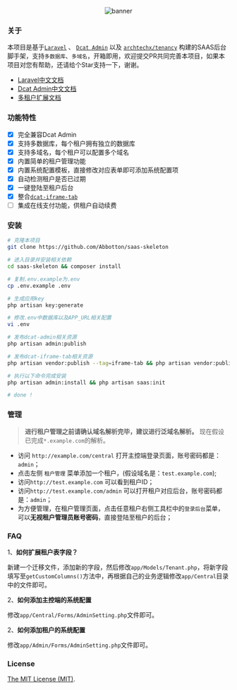 <p align="center">
<img src="https://i.imgur.com/pACcKaC.jpg" alt="banner">
</p>

### 关于

本项目是基于[`Laravel`](https://github.com/laravel/laravel) 、 [`Dcat Admin`](https://github.com/jqhph/dcat-admin) 以及 [`archtechx/tenancy`](https://github.com/archtechx/tenancy) 构建的SAAS后台脚手架，支持`多数据库`、`多域名`，开箱即用，欢迎提交PR共同完善本项目，如果本项目对您有帮助，还请给个Star支持一下，谢谢。

- [Laravel中文文档](https://learnku.com/docs/laravel/8.5)
- [Dcat Admin中文文档](https://learnku.com/docs/dcat-admin)
- [多租户扩展文档](https://tenancyforlaravel.com/docs/v3/introduction/)

### 功能特性

- [x] 完全兼容Dcat Admin
- [x] 支持多数据库，每个租户拥有独立的数据库
- [x] 支持多域名，每个租户可以配置多个域名
- [x] 内置简单的租户管理功能
- [x] 内置系统配置模板，直接修改对应表单即可添加系统配置项
- [x] 自动检测租户是否已过期
- [x] 一键登陆至租户后台
- [x] 整合[`dcat-iframe-tab`](https://github.com/mosiboom/dcat-iframe-tab)
- [ ] 集成在线支付功能，供租户自动续费

### 安装

```bash
# 克隆本项目
git clone https://github.com/Abbotton/saas-skeleton

# 进入目录并安装相关依赖
cd saas-skeleton && composer install

# 复制.env.example为.env
cp .env.example .env

# 生成应用key
php artisan key:generate

# 修改.env中数据库以及APP_URL相关配置
vi .env

# 发布dcat-admin相关资源
php artisan admin:publish

# 发布dcat-iframe-tab相关资源
php artisan vendor:publish --tag=iframe-tab && php artisan vendor:publish --tag=iframe-tab.config

# 执行以下命令完成安装
php artisan admin:install && php artisan saas:init

# done !
```
### 管理

> **进行租户管理之前请确认域名解析完毕，建议进行泛域名解析。**
> 现在假设已完成`*.example.com`的解析。

- 访问 `http://example.com/central` 打开主控端登录页面，账号密码都是：`admin`；
- 点击左侧 `租户管理` 菜单添加一个租户，(假设域名是：`test.example.com`);
- 访问`http://test.example.com` 可以看到租户ID；
- 访问`http://test.example.com/admin` 可以打开租户对应后台，账号密码都是：`admin`；
- 为方便管理，在租户管理页面，点击任意租户右侧工具栏中的`登录后台`菜单，可以**无视租户管理员账号密码**，直接登陆至租户的后台；

### FAQ
1、**如何扩展租户表字段？**

新建一个迁移文件，添加新的字段，然后修改`app/Models/Tenant.php`，将新字段填写至`getCustomColumns()`方法中，再根据自己的业务逻辑修改`app/Central`目录中的文件即可。

2、**如何添加主控端的系统配置**

修改`app/Central/Forms/AdminSetting.php`文件即可。

2、**如何添加租户的系统配置**

修改`app/Admin/Forms/AdminSetting.php`文件即可。

### License

[The MIT License (MIT)](LICENSE).
